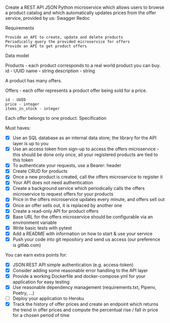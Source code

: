 Create a REST API JSON Python microservice which allows users to browse a product catalog and which automatically updates prices from the offer service, provided by us:
Swagger
Redoc

Requirements

    Provide an API to create, update and delete products
    Periodically query the provided microservice for offers
    Provide an API to get product offers

Data model

Products - each product corresponds to a real world product you can buy.
id - UUID
name - string
description - string

A product has many offers.

Offers - each offer represents a product offer being sold for a price.

    id - UUID
    price - integer
    items_in_stock - integer

Each offer belongs to one product.
Specification

Must haves:

-   [x] Use an SQL database as an internal data store; the library for the API layer is up to you
-   [x] Use an access token from sign-up to access the offers microservice - this should be done only once, all your registered products are tied to this token
-   [x] To authenticate your requests, use a Bearer: <access-token> header
-   [x] Create CRUD for products
-   [x] Once a new product is created, call the offers microservice to register it
-   [x] Your API does not need authentication
-   [x] Create a background service which periodically calls the offers microservice to request offers for your products
-   [x] Price in the offers microservice updates every minute, and offers sell out
-   [x] Once an offer sells out, it is replaced by another one
-   [x] Create a read-only API for product offers
-   [x] Base URL for the offers microservice should be configurable via an environment variable
-   [x] Write basic tests with pytest
-   [x] Add a README with information on how to start & use your service
-   [x] Push your code into git repository and send us access (our preference is gitlab.com)

You can earn extra points for:

-   [x] JSON REST API simple authentication (e.g. access-token)
-   [x] Consider adding some reasonable error handling to the API layer
-   [x] Provide a working Dockerfile and docker-compose.yml for your application for easy testing
-   [x] Use reasonable dependency management (requirements.txt, Pipenv, Poetry, ...)
-   [ ] Deploy your application to Heroku
-   [x] Track the history of offer prices and create an endpoint which returns the trend in offer prices and compute the percentual rise / fall in price for a chosen period of time
